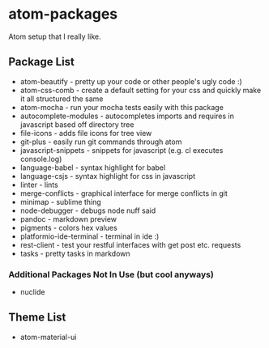 # atom-packages
Atom setup that I really like.

## Package List
* atom-beautify - pretty up your code or other people's ugly code :)
* atom-css-comb - create a default setting for your css and quickly make it all structured the same
* atom-mocha - run your mocha tests easily with this package
* autocomplete-modules - autocompletes imports and requires in javascript based off directory tree
* file-icons - adds file icons for tree view
* git-plus - easily run git commands through atom
* javascript-snippets - snippets for javascript (e.g. cl executes console.log)
* language-babel - syntax highlight for babel
* language-csjs - syntax highlight for css in javascript
* linter - lints
* merge-conflicts - graphical interface for merge conflicts in git
* minimap - sublime thing
* node-debugger - debugs node nuff said
* pandoc - markdown preview
* pigments - colors hex values
* platformio-ide-terminal - terminal in ide :)
* rest-client - test your restful interfaces with get post etc. requests
* tasks - pretty tasks in markdown

### Additional Packages Not In Use (but cool anyways)
* nuclide

## Theme List
* atom-material-ui
